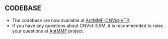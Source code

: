 ## CODEBASE
* The codebase are now available at [AntMMF-CNVid-VTP](https://github.com/alipay/Ant-Multi-Modal-Framework/blob/main/prj/cnvid_vtp/CODEBASE_CN.md).
* If you have any questions about CNVid-3.5M, it is recommended to raise your questions at [AntMMF](https://github.com/alipay/Ant-Multi-Modal-Framework) project.
